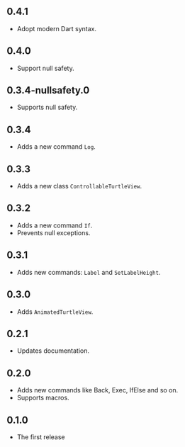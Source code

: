 ## 0.4.1

* Adopt modern Dart syntax.

## 0.4.0

* Support null safety.

## 0.3.4-nullsafety.0

* Supports null safety.

## 0.3.4

* Adds a new command `Log`.

## 0.3.3

* Adds a new class `ControllableTurtleView`.

## 0.3.2

* Adds a new command `If`.
* Prevents null exceptions.

## 0.3.1

* Adds new commands: `Label` and `SetLabelHeight`.

## 0.3.0

* Adds `AnimatedTurtleView`.

## 0.2.1

* Updates documentation.

## 0.2.0

* Adds new commands like Back, Exec, IfElse and so on.
* Supports macros.

## 0.1.0

* The first release
